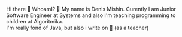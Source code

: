 Hi there 👋
WhoamI? 🤔
My name is Denis Mishin.
Curently I am Junior Software Engineer at <EPAM> Systems and also I'm teaching programming to children at Algoritmika.  
I'm really fond of Java, but also i write on 🐍 (as a teacher)
